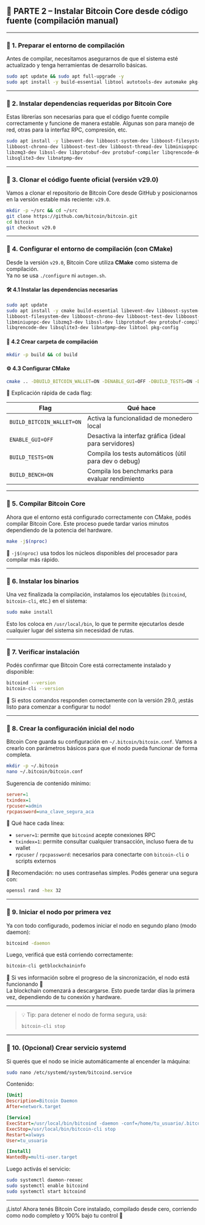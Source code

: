 ## 🧱 PARTE 2 – Instalar Bitcoin Core desde código fuente (compilación manual)

---

### 🔹 1. Preparar el entorno de compilación

Antes de compilar, necesitamos asegurarnos de que el sistema esté actualizado y tenga herramientas de desarrollo básicas.

```bash
sudo apt update && sudo apt full-upgrade -y
sudo apt install -y build-essential libtool autotools-dev automake pkg-config bsdmainutils curl git wget
```

---

### 🔹 2. Instalar dependencias requeridas por Bitcoin Core

Estas librerías son necesarias para que el código fuente compile correctamente y funcione de manera estable. Algunas son para manejo de red, otras para la interfaz RPC, compresión, etc.

```bash
sudo apt install -y libevent-dev libboost-system-dev libboost-filesystem-dev \
libboost-chrono-dev libboost-test-dev libboost-thread-dev libminiupnpc-dev \
libzmq3-dev libssl-dev libprotobuf-dev protobuf-compiler libqrencode-dev \
libsqlite3-dev libnatpmp-dev
```

---
### 🔹 3. Clonar el código fuente oficial (versión v29.0)

Vamos a clonar el repositorio de Bitcoin Core desde GitHub y posicionarnos en la versión estable más reciente: `v29.0`.

```bash
mkdir -p ~/src && cd ~/src
git clone https://github.com/bitcoin/bitcoin.git
cd bitcoin
git checkout v29.0
```

---

### 🔹 4. Configurar el entorno de compilación (con CMake)

Desde la versión `v29.0`, Bitcoin Core utiliza **CMake** como sistema de compilación.  
Ya no se usa `./configure` ni `autogen.sh`.

#### 🛠️ 4.1 Instalar las dependencias necesarias

```bash
sudo apt update
sudo apt install -y cmake build-essential libevent-dev libboost-system-dev \
libboost-filesystem-dev libboost-chrono-dev libboost-test-dev libboost-thread-dev \
libminiupnpc-dev libzmq3-dev libssl-dev libprotobuf-dev protobuf-compiler \
libqrencode-dev libsqlite3-dev libnatpmp-dev libtool pkg-config
```

#### 📁 4.2 Crear carpeta de compilación

```bash
mkdir -p build && cd build
```

#### ⚙️ 4.3 Configurar CMake

```bash
cmake .. -DBUILD_BITCOIN_WALLET=ON -DENABLE_GUI=OFF -DBUILD_TESTS=ON -DBUILD_BENCH=ON
```

📌 Explicación rápida de cada flag:

| Flag                      | Qué hace                                              |
|---------------------------|--------------------------------------------------------|
| `BUILD_BITCOIN_WALLET=ON` | Activa la funcionalidad de monedero local             |
| `ENABLE_GUI=OFF`          | Desactiva la interfaz gráfica (ideal para servidores) |
| `BUILD_TESTS=ON`          | Compila los tests automáticos (útil para dev o debug) |
| `BUILD_BENCH=ON`          | Compila los benchmarks para evaluar rendimiento       |


---
### 🔹 5. Compilar Bitcoin Core

Ahora que el entorno está configurado correctamente con CMake, podés compilar Bitcoin Core. Este proceso puede tardar varios minutos dependiendo de la potencia del hardware.

```bash
make -j$(nproc)
```

📌 `-j$(nproc)` usa todos los núcleos disponibles del procesador para compilar más rápido.

---

### 🔹 6. Instalar los binarios

Una vez finalizada la compilación, instalamos los ejecutables (`bitcoind`, `bitcoin-cli`, etc.) en el sistema:

```bash
sudo make install
```

Esto los coloca en `/usr/local/bin`, lo que te permite ejecutarlos desde cualquier lugar del sistema sin necesidad de rutas.

---

### 🔹 7. Verificar instalación

Podés confirmar que Bitcoin Core está correctamente instalado y disponible:

```bash
bitcoind --version
bitcoin-cli --version
```

📌 Si estos comandos responden correctamente con la versión 29.0, ¡estás listo para comenzar a configurar tu nodo!

---
### 🔹 8. Crear la configuración inicial del nodo

Bitcoin Core guarda su configuración en `~/.bitcoin/bitcoin.conf`. Vamos a crearlo con parámetros básicos para que el nodo pueda funcionar de forma completa.

```bash
mkdir -p ~/.bitcoin
nano ~/.bitcoin/bitcoin.conf
```

Sugerencia de contenido mínimo:

```ini
server=1
txindex=1
rpcuser=admin
rpcpassword=una_clave_segura_aca
```

📌 Qué hace cada línea:
- `server=1`: permite que `bitcoind` acepte conexiones RPC
- `txindex=1`: permite consultar cualquier transacción, incluso fuera de tu wallet
- `rpcuser` / `rpcpassword`: necesarios para conectarte con `bitcoin-cli` o scripts externos

🔐 Recomendación: no uses contraseñas simples. Podés generar una segura con:

```bash
openssl rand -hex 32
```

---

### 🔹 9. Iniciar el nodo por primera vez

Ya con todo configurado, podemos iniciar el nodo en segundo plano (modo daemon):

```bash
bitcoind -daemon
```

Luego, verificá que está corriendo correctamente:

```bash
bitcoin-cli getblockchaininfo
```

📌 Si ves información sobre el progreso de la sincronización, el nodo está funcionando 🚀  
La blockchain comenzará a descargarse. Esto puede tardar días la primera vez, dependiendo de tu conexión y hardware.

---

> 💡 Tip: para detener el nodo de forma segura, usá:
> ```bash
> bitcoin-cli stop
> ```


---

### 🔹 10. (Opcional) Crear servicio systemd

Si querés que el nodo se inicie automáticamente al encender la máquina:

```bash
sudo nano /etc/systemd/system/bitcoind.service
```

Contenido:

```ini
[Unit]
Description=Bitcoin Daemon
After=network.target

[Service]
ExecStart=/usr/local/bin/bitcoind -daemon -conf=/home/tu_usuario/.bitcoin/bitcoin.conf -datadir=/home/tu_usuario/.bitcoin
ExecStop=/usr/local/bin/bitcoin-cli stop
Restart=always
User=tu_usuario

[Install]
WantedBy=multi-user.target
```

Luego activás el servicio:

```bash
sudo systemctl daemon-reexec
sudo systemctl enable bitcoind
sudo systemctl start bitcoind
```

---

¡Listo! Ahora tenés Bitcoin Core instalado, compilado desde cero, corriendo como nodo completo y 100% bajo tu control 🧡
